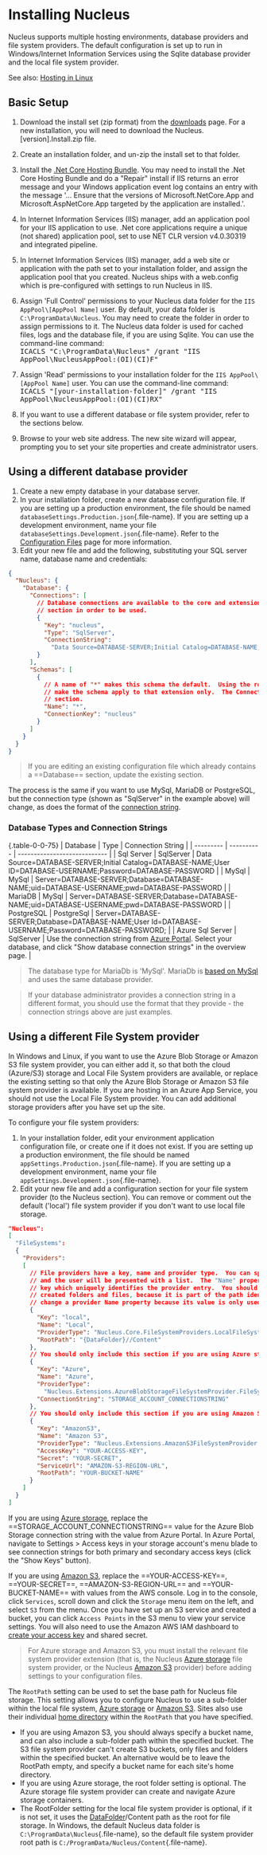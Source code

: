 # Installing Nucleus
Nucleus supports multiple hosting environments, database providers and file system providers.  The default configuration is set up to run
in Windows/Internet Information Services using the Sqlite database provider and the local file system provider.

See also:  [Hosting in Linux](/manage/hosting/linux/)

## Basic Setup 
1. Download the install set (zip format) from the [downloads](/downloads) page.  For a new installation, you will need to download the 
Nucleus.[version].Install.zip file.

2. Create an installation folder, and un-zip the install set to that folder.
3. Install the [.Net Core Hosting Bundle](https://download.visualstudio.microsoft.com/download/pr/b84943df-6c61-4af8-91fc-a3981cd04eb8/69663d1ee22625a25d9f528b9dde0225/dotnet-hosting-6.0.18-win.exe).  You 
may need to install the .Net Core Hosting Bundle and do a "Repair" install if IIS returns an error message and your Windows application event log 
contains an entry with the message '... Ensure that the versions of Microsoft.NetCore.App and Microsoft.AspNetCore.App targeted by the application 
are installed.'.  
4. In Internet Information Services (IIS) manager, add an application pool for your IIS application to use.  .Net core applications
require a unique (not shared) application pool, set to use NET CLR version v4.0.30319 and integrated pipeline.  
5. In Internet Information Services (IIS) manager, add a web site or application with the path set to your installation folder, and assign
the application pool that you created.  Nucleus ships with a web.config which is pre-configured with settings to run Nucleus in IIS.  
6. Assign 'Full Control' permissions to your Nucleus data folder for the `IIS AppPool\[AppPool Name]` user.  By default, your data folder 
is `C:\ProgramData\Nucleus`.  You may need to create the folder in order to assign permissions to it. The Nucleus data folder is used for cached 
files, logs and the database file, if you are using Sqlite.
You can use the command-line command:  
<kbd>ICACLS "C:\ProgramData\Nucleus" /grant "IIS AppPool\NucleusAppPool:(OI)(CI)F"</kbd>
7.  Assign 'Read' permissions to your installation folder for the `IIS AppPool\[AppPool Name]` user. 
You can use the command-line command:  
<kbd>ICACLS "[your-installation-folder]" /grant "IIS AppPool\NucleusAppPool:(OI)(CI)RX"</kbd>
8. If you want to use a different database or file system provider, refer to the sections below.
9. Browse to your web site address.  The new site wizard will appear, prompting you to set your site properties and create administrator users.

## Using a different database provider
1. Create a new empty database in your database server.
2. In your installation folder, create a new database configuration file.  If you are setting up a production environment, the file should be named 
`databaseSettings.Production.json`{.file-name}.  If you are setting up a development environment, name your file `databaseSettings.Development.json`{.file-name}. 
Refer to the [Configuration Files](https://www.nucleus-cms.com/configuration-files/) page for more information.
3. Edit your new file and add the following, substituting your SQL server name, database name and credentials:
```json
{
  "Nucleus": {
    "Database": {
      "Connections": [
        // Database connections are available to the core and extensions, but must be configured in the Schemas 
        // section in order to be used.
        {
          "Key": "nucleus",
          "Type": "SqlServer",
          "ConnectionString": 
            "Data Source=DATABASE-SERVER;Initial Catalog=DATABASE-NAME;User ID=SQL-USERNAME;Password=SQL-PASSWORD"
        }
      ],
      "Schemas": [
        {
          // A name of "*" makes this schema the default.  Using the root namespace of an extension as the name will 
          // make the schema apply to that extension only.  The ConnectionKey value must match a Key from the Connections
          // section.
          "Name": "*",
          "ConnectionKey": "nucleus"
        }
      ]
    }
  }
}
```

> If you are editing an existing configuration file which already contains a ==Database== section, update the existing section. 

The process is the same if you want to use MySql, MariaDB or PostgreSQL, but the connection type (shown as "SqlServer" in the example above) 
will change, as does the format of the [connection string](https://www.connectionstrings.com/).

### Database Types and Connection Strings
{.table-0-0-75}
| Database          | Type       | Connection String                                                                                                                          |
| ---------         | ---------- | ----------------------------                                                                                                               |
| Sql Server        | SqlServer  | Data Source=DATABASE-SERVER;Initial Catalog=DATABASE-NAME;User ID=DATABASE-USERNAME;Password=DATABASE-PASSWORD                             |
| MySql             | MySql      | Server=DATABASE-SERVER;Database=DATABASE-NAME;uid=DATABASE-USERNAME;pwd=DATABASE-PASSWORD                                                  |
| MariaDB           | MySql      | Server=DATABASE-SERVER;Database=DATABASE-NAME;uid=DATABASE-USERNAME;pwd=DATABASE-PASSWORD                                                  |
| PostgreSQL        | PostgreSql | Server=DATABASE-SERVER;Database=DATABASE-NAME;User Id=DATABASE-USERNAME;Password=DATABASE-PASSWORD;                                        |
| Azure Sql Server  | SqlServer  | Use the connection string from [Azure Portal](https://portal.azure.com).  Select your database, and click "Show database connection strings" in the overview page.     |

> The database type for MariaDb is 'MySql'.  MariaDb is [based on MySql](https://en.wikipedia.org/wiki/MariaDB) and uses the same database provider.

> If your database administrator provides a connection string in a different format, you should use the format that they provide - the connection strings above are just examples.  

## Using a different File System provider
In Windows and Linux, if you want to use the Azure Blob Storage or Amazon S3 file system provider, you can either add it, so that both the cloud (Azure/S3) storage and Local File System providers 
are available, or replace the existing setting so that only the Azure Blob Storage or Amazon S3 file system provider is available.  If you are hosting in an Azure App Service, you should 
not use the Local File System provider.  You can add additional storage providers after you have set up the site.

To configure your file system providers:
1. In your installation folder, edit your environment application configuration file, or create one if it does not exist.  If you are setting up a production environment, 
the file should be named `appSettings.Production.json`{.file-name}.  If you are setting up a development environment, name your file `appSettings.Development.json`{.file-name}.
2. Edit your new file and add a configuration section for your file system provider (to the Nucleus section).  You can remove or comment out the 
default ('local') file system provider if you don't want to use local file storage.

```json
"Nucleus": 
[
  "FileSystems": 
  {
    "Providers": 
    [
      // File providers have a key, name and provider type.  You can specify multiple file providers, 
      // and the user will be presented with a list.  The "Name" property is shown to the user.  Each entry has a 
      // key which uniquely identifies the provider entry.  You should not change provider keys after you have 
      // created folders and files, because it is part of the path identifier that is saved in the database, but you can
      // change a provider Name property because its value is only used for on-screen display.
      {
        "Key": "local",
        "Name": "Local",
        "ProviderType": "Nucleus.Core.FileSystemProviders.LocalFileSystemProvider,Nucleus.Core",
        "RootPath": "{DataFolder}//Content"
      },
      // You should only include this section if you are using Azure storage
      {
        "Key": "Azure",
        "Name": "Azure",
        "ProviderType": 
          "Nucleus.Extensions.AzureBlobStorageFileSystemProvider.FileSystemProvider,Nucleus.Extensions.AzureBlobStorageFileSystemProvider",
        "ConnectionString": "STORAGE_ACCOUNT_CONNECTIONSTRING"
      },
      // You should only include this section if you are using Amazon S3
      {
        "Key": "AmazonS3",
        "Name": "Amazon S3",
        "ProviderType": "Nucleus.Extensions.AmazonS3FileSystemProvider.FileSystemProvider,Nucleus.Extensions.AmazonS3FileSystemProvider",
        "AccessKey": "YOUR-ACCESS-KEY",
        "Secret": "YOUR-SECRET",
        "ServiceUrl": "AMAZON-S3-REGION-URL",
        "RootPath": "YOUR-BUCKET-NAME"
      }
    ]
  }
]
```

If you are using [Azure storage](https://azure.microsoft.com/en-us/products/storage/blobs/), replace the ==STORAGE_ACCOUNT_CONNECTIONSTRING== value for the Azure Blob Storage connection 
string with the value from Azure Portal.  In Azure Portal, navigate to Settings > Access keys in your storage account's menu blade 
to see connection strings for both primary and secondary access keys (click the "Show Keys" button).

If you are using [Amazon S3](https://aws.amazon.com/s3/), replace the ==YOUR-ACCESS-KEY==, ==YOUR-SECRET==, ==AMAZON-S3-REGION-URL== and ==YOUR-BUCKET-NAME== 
with values from the AWS console.  Log in to the console, click `Services`, scroll down and click the `Storage` menu item on 
the left, and select `S3` from the menu.  Once you have set up an S3 service and created a bucket, you can click `Access Points` 
in the S3 menu to view your service settings.  You will also need to use the Amazon AWS IAM dashboard to 
[create your access key](https://docs.aws.amazon.com/general/latest/gr/aws-sec-cred-types.html#access-keys-and-secret-access-keys) 
and shared secret.

> For Azure storage and Amazon S3, you must install the relevant file system provider extension (that is, the 
Nucleus [Azure storage](https://www.nucleus-cms.com/other-extensions/azure-blob-storage/) file system provider, 
or the Nucleus [Amazon S3](https://www.nucleus-cms.com/other-extensions/amazon-s3/) provider) before adding settings to your 
configuration files.

The `RootPath` setting can be used to set the base path for Nucleus file storage.  This setting allows you to configure Nucleus 
to use a sub-folder within the local file system, [Azure storage](https://azure.microsoft.com/en-us/products/storage/blobs/) 
or [Amazon S3](https://aws.amazon.com/s3/).  Sites also use their individual [home directory](https://www.nucleus-cms.com/manage/site-settings#properties) 
within the `RootPath` that you have specified.
- If you are using Amazon S3, you should always specify a bucket name, and can also include a sub-folder path within the specified bucket.  The 
S3 file system provider can't create S3 buckets, only files and folders within the specified bucket.  An alternative would be to 
leave the RootPath empty, and specify a bucket name for each site's home directory.
- If you are using Azure storage, the root folder setting is optional.  The Azure storage file system provider can create and navigate 
Azure storage containers.
- The RootFolder setting for the local file system provider is optional, if it is not set, it uses the 
[DataFolder](https://www.nucleus-cms.com/configuration-reference#nucleusfolderoptions)/Content path as the root for file 
storage.  In Windows, the default Nucleus data folder is `C:\ProgramData\Nucleus`{.file-name}, so the default file system provider root path 
is `C:/ProgramData/Nucleus/Content`{.file-name}.
